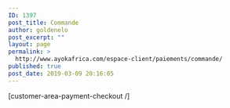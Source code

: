 ```yaml
---
ID: 1397
post_title: Commande
author: goldenelo
post_excerpt: ""
layout: page
permalink: >
  http://www.ayokafrica.com/espace-client/paiements/commande/
published: true
post_date: 2019-03-09 20:16:05
---
```

[customer-area-payment-checkout /]